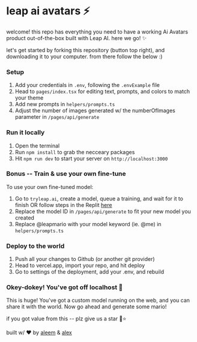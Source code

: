 # leap ai avatars ⚡️

welcome! this repo has everything you need to have a working Ai Avatars product out-of-the-box built with Leap AI. here we go! ✨

let's get started by forking this repository (button top right), and downloading it to your computer. from there follow the below :)

### Setup

1. Add your credentials in `.env`, following the `.envExample` file
2. Head to `pages/index.tsx` for editing text, prompts, and colors to match your theme
3. Add new prompts in `helpers/prompts.ts`
4. Adjust the number of images generated w/ the numberOfImages parameter in `/pages/api/generate`

### Run it locally

1. Open the terminal
2. Run `npm install` to grab the necceary packages
3. Hit `npm run dev` to start your server on `http://localhost:3000`

### Bonus -- Train & use your own fine-tune

To use your own fine-tuned model:

1. Go to `tryleap.ai`, create a model, queue a training, and wait for it to finish OR follow steps in the Replit [here](https://replit.com/@leap-ai/AI-Avatars-App-Javascript-Harry-Potter-Professional?v=1)
2. Replace the model ID in `/pages/api/generate` to fit your new model you created
3. Replace @leapmario with your model keyword (ie. @me) in `helpers/prompts.ts`

### Deploy to the world

1. Push all your changes to Github (or another git provider)
2. Head to vercel.app, import your repo, and hit deploy
3. Go to settings of the deployment, add your .env, and rebuild

### Okey-dokey! You've got off localhost 👏

This is huge! You've got a custom model running on the web, and you can share it with the world. Now go ahead and generate some mario!

if you got value from this -- plz give us a star 🙂⭐

built w/ ❤️ by [aleem](https://twitter.com/aleemrehmtulla) & [alex](https://twitter.com/thealexshaq)
